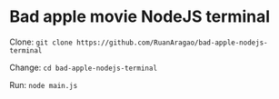 # Bad apple movie NodeJS terminal

Clone:
`git clone https://github.com/RuanAragao/bad-apple-nodejs-terminal`

Change:
`cd bad-apple-nodejs-terminal`

Run:
`node main.js`
